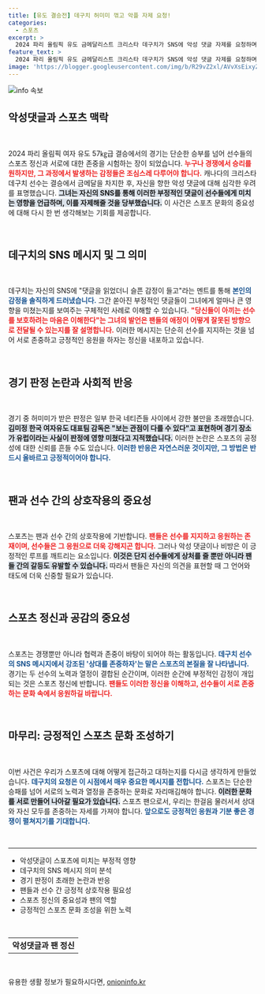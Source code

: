 ```yaml
---
title: [유도 결승전] 데구치 허미미 꺾고 악플 자제 요청!
categories:
  - 스포츠
excerpt: >
  2024 파리 올림픽 유도 금메달리스트 크리스타 데구치가 SNS에 악성 댓글 자제를 요청하며 서로 존중하자는 메시지를 전했습니다. 그녀의 감동적이고 진정성 있는 호소에 귀 기울여 보세요!
feature_text: >
  2024 파리 올림픽 유도 금메달리스트 크리스타 데구치가 SNS에 악성 댓글 자제를 요청하며 서로 존중하자는 메시지를 전했습니다. 그녀의 감동적이고 진정성 있는 호소에 귀 기울여 보세요!
image: 'https://blogger.googleusercontent.com/img/b/R29vZ2xl/AVvXsEixyZcFfHzMRdzZMjFBmAUKJYCLCGyLL1o632UiGVXcaFdKo_bkvkuCioo0uUKlGfBVcT3P84aROyZIXSBEx3Aw5nCQ3pTgDom1WDC4m8eifvWiAmWEEVb4x6G_l8C0QH225ldMjyaFvpxGEBGNO37VmDTDMHGhJPq73UglMfDca1-0aw/s1600/blogspot.png'
---
```


<p><img src="https://blogger.googleusercontent.com/img/b/R29vZ2xl/AVvXsEixyZcFfHzMRdzZMjFBmAUKJYCLCGyLL1o632UiGVXcaFdKo_bkvkuCioo0uUKlGfBVcT3P84aROyZIXSBEx3Aw5nCQ3pTgDom1WDC4m8eifvWiAmWEEVb4x6G_l8C0QH225ldMjyaFvpxGEBGNO37VmDTDMHGhJPq73UglMfDca1-0aw/s1600/blogspot.png" alt="info 속보" /></p>

<h2 data-ke-size="size26">악성댓글과 스포츠 맥락</h2>

<p data-ke-size="size16">&nbsp;</p> 

<p>2024 파리 올림픽 여자 유도 57㎏급 결승에서의 경기는 단순한 승부를 넘어 선수들의 스포츠 정신과 서로에 대한 존중을 시험하는 장이 되었습니다. <b><span style="color: #ee2323;">누구나 경쟁에서 승리를 원하지만, 그 과정에서 발생하는 감정들은 조심스레 다루어야 합니다.</span></b> 캐나다의 크리스타 데구치 선수는 결승에서 금메달을 차지한 후, 자신을 향한 악성 댓글에 대해 심각한 우려를 표명했습니다. <b><span style="background-color: #21538527;">그녀는 자신의 SNS를 통해 이러한 부정적인 댓글이 선수들에게 미치는 영향을 언급하며, 이를 자제해줄 것을 당부했습니다.</span></b> 이 사건은 스포츠 문화의 중요성에 대해 다시 한 번 생각해보는 기회를 제공합니다.</p>

<p data-ke-size="size16">&nbsp;</p> 

<h2 data-ke-size="size26">데구치의 SNS 메시지 및 그 의미</h2>

<p data-ke-size="size16">&nbsp;</p> 

<p>데구치는 자신의 SNS에 "댓글을 읽었더니 슬픈 감정이 들고"라는 멘트를 통해 <b><span style="color: #1a5490;">본인의 감정을 솔직하게 드러냈습니다.</span></b> 그간 쏟아진 부정적인 댓글들이 그녀에게 얼마나 큰 영향을 미쳤는지를 보여주는 구체적인 사례로 이해할 수 있습니다. <b><span style="color: #ee2323;">"당신들이 아끼는 선수를 보호하려는 마음은 이해한다"는 그녀의 발언은 팬들의 애정이 어떻게 잘못된 방향으로 전달될 수 있는지를 잘 설명합니다.</span></b> 이러한 메시지는 단순히 선수를 지지하는 것을 넘어 서로 존중하고 긍정적인 응원을 하자는 정신을 내포하고 있습니다.</p>

<p data-ke-size="size16">&nbsp;</p>

<h2 data-ke-size="size26">경기 판정 논란과 사회적 반응</h2>

<p data-ke-size="size16">&nbsp;</p>

<p>경기 중 허미미가 받은 판정은 일부 한국 네티즌들 사이에서 강한 불만을 초래했습니다. <b><span style="background-color: #21538527;">김미정 한국 여자유도 대표팀 감독은 "보는 관점이 다를 수 있다"고 표현하며 경기 장소가 유럽이라는 사실이 판정에 영향 미쳤다고 지적했습니다.</span></b> 이러한 논란은 스포츠의 공정성에 대한 신뢰를 흔들 수도 있습니다. <b><span style="color: #1a5490;">이러한 반응은 자연스러운 것이지만, 그 방법은 반드시 올바르고 긍정적이어야 합니다.</span></b></p>

<p data-ke-size="size16">&nbsp;</p>

<h2 data-ke-size="size26">팬과 선수 간의 상호작용의 중요성</h2>

<p data-ke-size="size16">&nbsp;</p>

<p>스포츠는 팬과 선수 간의 상호작용에 기반합니다. <b><span style="color: #ee2323;">팬들은 선수를 지지하고 응원하는 존재이며, 선수들은 그 응원으로 더욱 강해지곤 합니다.</span></b> 그러나 악성 댓글이나 비방은 이 긍정적인 루프를 깨트리는 요소입니다. <b><span style="background-color: #21538527;">이것은 단지 선수들에게 상처를 줄 뿐만 아니라 팬들 간의 갈등도 유발할 수 있습니다.</span></b> 따라서 팬들은 자신의 의견을 표현할 때 그 언어와 태도에 더욱 신중할 필요가 있습니다.</p>

<p data-ke-size="size16">&nbsp;</p>

<h2 data-ke-size="size26">스포츠 정신과 공감의 중요성</h2>

<p data-ke-size="size16">&nbsp;</p>

<p>스포츠는 경쟁뿐만 아니라 협력과 존중이 바탕이 되어야 하는 활동입니다. <b><span style="color: #1a5490;">데구치 선수의 SNS 메시지에서 강조된 '상대를 존중하자'는 말은 스포츠의 본질을 잘 나타냅니다.</span></b> 경기는 두 선수의 노력과 열정이 결합된 순간이며, 이러한 순간에 부정적인 감정이 개입되는 것은 스포츠 정신에 반합니다. <b><span style="color: #ee2323;">팬들도 이러한 정신을 이해하고, 선수들이 서로 존중하는 문화 속에서 응원하길 바랍니다.</span></b></p>

<p data-ke-size="size16">&nbsp;</p>

<h2 data-ke-size="size26">마무리: 긍정적인 스포츠 문화 조성하기</h2>

<p data-ke-size="size16">&nbsp;</p>

<p>이번 사건은 우리가 스포츠에 대해 어떻게 접근하고 대하는지를 다시금 생각하게 만들었습니다. <b><span style="color: #1a5490;">데구치의 요청은 이 시점에서 매우 중요한 메시지를 전합니다.</span></b> 스포츠는 단순한 승패를 넘어 서로의 노력과 열정을 존중하는 문화로 자리매김해야 합니다. <b><span style="background-color: #21538527;">이러한 문화를 서로 만들어 나아갈 필요가 있습니다.</span></b> 스포츠 팬으로서, 우리는 한걸음 물러서서 상대와 자신 모두를 존중하는 자세를 가져야 합니다. <b><span style="color: #1a5490;">앞으로도 긍정적인 응원과 기분 좋은 경쟁이 펼쳐지기를 기대합니다.</span></b></p>

<p data-ke-size="size16">&nbsp;</p>

<hr/>

<ul>
    <li>악성댓글이 스포츠에 미치는 부정적 영향</li>
    <li>데구치의 SNS 메시지 의미 분석</li>
    <li>경기 판정이 초래한 논란과 반응</li>
    <li>팬들과 선수 간 긍정적 상호작용 필요성</li>
    <li>스포츠 정신의 중요성과 팬의 역할</li>
    <li>긍정적인 스포츠 문화 조성을 위한 노력</li>
</ul>

<p data-ke-size="size16">&nbsp;</p> 

<table>
    <tr>
        <td style="text-align: center; height: 17px;"><b>악성댓글과 팬 정신</b></td>
    </tr>
</table> 

<p data-ke-size="size16">&nbsp;</p> 
유용한 생활 정보가 필요하시다면, <a href="https://onioninfo.kr" rel="dofollow">onioninfo.kr</a>


